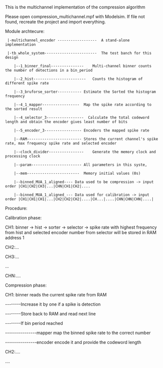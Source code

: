 This is the multichannel implementation of the compression algorithm

Please open compression_multichannel.mpf with Modelsim. If file not found, recreate the project and import everything.

Module archtecure:

     |-multichannel_encoder ------------------	A stand-alone implementation
	
     |-tb_whole_system------------------------	The test banch for this design

		|--1_binner_final---------------	Multi-channel binner counts the number of detections in a bin_period
	
		|--2_hist------------------------	Counts the histogram of different spike rate
	
		|--3_bruforse_sorter-----------	Estimate the Sorted the histogram frequency
	
		|--4_1_mapper-----------------	Map the spike rate according to the sorted result
	
		|--4_selector_3-----------------  Calculate the total codeword length and obtain the encoder gives least number of bits
	
		|--5_encoder_3-----------------	Encoders the mapped spike rate
	
		|--RAM-------------------------	Stores the current channel's spike rate, max frequency spike rate and selected encoder 
	
		|--clock_divider----------------	Generate the memory clock and processing clock
	
		|--param-----------------------	All parameters in this syste,
	
		|--mem------------------------	Memory initial values (0s)
	
		|--binned_MUA_1_aligned----	Data used to be compression -> input order |CH1|CH2|CH3|...|CHN|CH1|CH2|....
	
		|--binned_MUA_1_aligned_---	Data used for calibration -> input order |CH1|CH1|CH1|...|CH2|CH2|CH2|....|CH...|....|CHN|CHN|CHN|....|
	

Procedure:

Calibration phase:

CH1: binner -> hist -> sorter -> selector -> spike rate with highest frequency from hist and selected encoder number from selector will be stored in RAM address 1

CH2:...

CH3:...

...

CHN:....


Compression phase:

CH1: 	binner reads the current spike rate from RAM

--------Increase it by one if a spike is detection
	
--------Store back to RAM and read next line
	
--------If bin period reached
	
----------------mapper map the binned spike rate to the correct number
		
----------------encoder encode it and provide the codeword length
		
CH2:....

....


